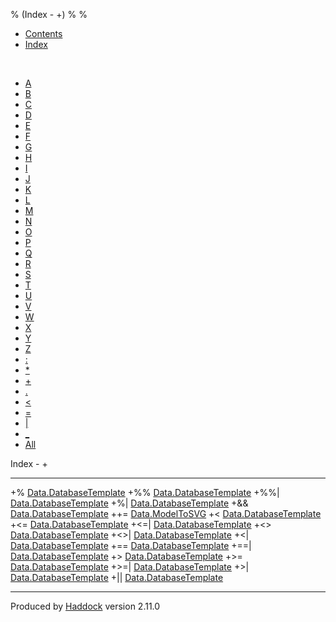 % (Index - +)
% 
% 

-   [Contents](index.html)
-   [Index](doc-index.html)

 

-   [A](doc-index-A.html)
-   [B](doc-index-B.html)
-   [C](doc-index-C.html)
-   [D](doc-index-D.html)
-   [E](doc-index-E.html)
-   [F](doc-index-F.html)
-   [G](doc-index-G.html)
-   [H](doc-index-H.html)
-   [I](doc-index-I.html)
-   [J](doc-index-J.html)
-   [K](doc-index-K.html)
-   [L](doc-index-L.html)
-   [M](doc-index-M.html)
-   [N](doc-index-N.html)
-   [O](doc-index-O.html)
-   [P](doc-index-P.html)
-   [Q](doc-index-Q.html)
-   [R](doc-index-R.html)
-   [S](doc-index-S.html)
-   [T](doc-index-T.html)
-   [U](doc-index-U.html)
-   [V](doc-index-V.html)
-   [W](doc-index-W.html)
-   [X](doc-index-X.html)
-   [Y](doc-index-Y.html)
-   [Z](doc-index-Z.html)
-   [:](doc-index-58.html)
-   [\*](doc-index-42.html)
-   [+](doc-index-43.html)
-   [.](doc-index-46.html)
-   [\<](doc-index-60.html)
-   [=](doc-index-61.html)
-   [|](doc-index-124.html)
-   [\_](doc-index-95.html)
-   [All](doc-index-All.html)

Index - +

  -------- -------------------------------------------------------------------------
  +%       [Data.DatabaseTemplate](Data-DatabaseTemplate.html#v:-43--37-)
  +%%      [Data.DatabaseTemplate](Data-DatabaseTemplate.html#v:-43--37--37-)
  +%%|     [Data.DatabaseTemplate](Data-DatabaseTemplate.html#v:-43--37--37--124-)
  +%|      [Data.DatabaseTemplate](Data-DatabaseTemplate.html#v:-43--37--124-)
  +&&      [Data.DatabaseTemplate](Data-DatabaseTemplate.html#v:-43--38--38-)
  ++=      [Data.ModelToSVG](Data-ModelToSVG.html#v:-43--43--61-)
  +\<      [Data.DatabaseTemplate](Data-DatabaseTemplate.html#v:-43--60-)
  +\<=     [Data.DatabaseTemplate](Data-DatabaseTemplate.html#v:-43--60--61-)
  +\<=|    [Data.DatabaseTemplate](Data-DatabaseTemplate.html#v:-43--60--61--124-)
  +\<\>    [Data.DatabaseTemplate](Data-DatabaseTemplate.html#v:-43--60--62-)
  +\<\>|   [Data.DatabaseTemplate](Data-DatabaseTemplate.html#v:-43--60--62--124-)
  +\<|     [Data.DatabaseTemplate](Data-DatabaseTemplate.html#v:-43--60--124-)
  +==      [Data.DatabaseTemplate](Data-DatabaseTemplate.html#v:-43--61--61-)
  +==|     [Data.DatabaseTemplate](Data-DatabaseTemplate.html#v:-43--61--61--124-)
  +\>      [Data.DatabaseTemplate](Data-DatabaseTemplate.html#v:-43--62-)
  +\>=     [Data.DatabaseTemplate](Data-DatabaseTemplate.html#v:-43--62--61-)
  +\>=|    [Data.DatabaseTemplate](Data-DatabaseTemplate.html#v:-43--62--61--124-)
  +\>|     [Data.DatabaseTemplate](Data-DatabaseTemplate.html#v:-43--62--124-)
  +||      [Data.DatabaseTemplate](Data-DatabaseTemplate.html#v:-43--124--124-)
  -------- -------------------------------------------------------------------------

Produced by [Haddock](http://www.haskell.org/haddock/) version 2.11.0
